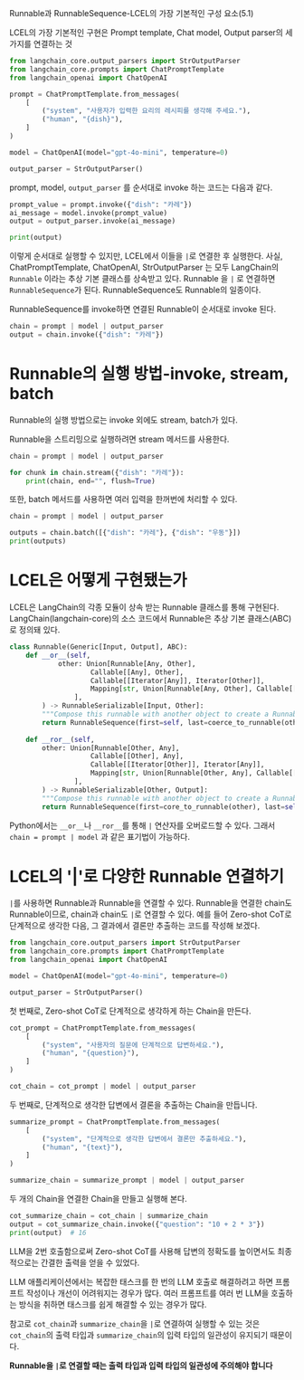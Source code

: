 Runnable과 RunnableSequence-LCEL의 가장 기본적인 구성 요소(5.1)

LCEL의 가장 기본적인 구현은 Prompt template, Chat model, Output parser의 세 가지를 연결하는 것

```python
from langchain_core.output_parsers import StrOutputParser
from langchain_core.prompts import ChatPromptTemplate
from langchain_openai import ChatOpenAI

prompt = ChatPromptTemplate.from_messages(
    [
        ("system", "사용자가 입력한 요리의 레시피를 생각해 주세요."),
        ("human", "{dish}"),
    ]
)      

model = ChatOpenAI(model="gpt-4o-mini", temperature=0)

output_parser = StrOutputParser()
```

prompt, model, `output_parser` 를 순서대로 invoke 하는 코드는 다음과 같다.

```python
prompt_value = prompt.invoke({"dish": "카레"})
ai_message = model.invoke(prompt_value)
output = output_parser.invoke(ai_message)

print(output)
```

이렇게 순서대로 실행할 수 있지만, LCEL에서 이들을 `|`로 연결한 후 실행한다. 사실, ChatPromptTemplate, ChatOpenAI, StrOutputParser 는 모두 LangChain의 `Runnable` 이라는 추상 기본 클래스를 상속받고 있다. Runnable 을 `|` 로 연결하면 `RunnableSequence`가 된다. RunnableSequence도 Runnable의 일종이다.

RunnableSequence를 invoke하면 연결된 Runnable이 순서대로 invoke 된다.

```python
chain = prompt | model | output_parser
output = chain.invoke({"dish": "카레"})
```

# Runnable의 실행 방법-invoke, stream, batch

Runnable의 실행 방법으로는 invoke 외에도 stream, batch가 있다.  

Runnable을 스트리밍으로 실행하려면 stream 메서드를 사용한다.

```python
chain = prompt | model | output_parser

for chunk in chain.stream({"dish": "카레"}):
    print(chain, end="", flush=True)
```

또한, batch 메서드를 사용하면 여러 입력을 한꺼번에 처리할 수 있다.

```python
chain = prompt | model | output_parser

outputs = chain.batch([{"dish": "카레"}, {"dish": "우동"}])
print(outputs)
```

# LCEL은 어떻게 구현됐는가

LCEL은 LangChain의 각종 모듈이 상속 받는 Runnable 클래스를 통해 구현된다. LangChain(langchain-core)의 소스 코드에서 Runnable은 추상 기본 클래스(ABC)로 정의돼 있다.

```python
class Runnable(Generic[Input, Output], ABC):
    def __or__(self,
            other: Union[Runnable[Any, Other],
                    Callable[[Any], Other],
                    Callable[[Iterator[Any]], Iterator[Other]],
                    Mapping[str, Union[Runnable[Any, Other], Callable[[Any], Other], Any]],
                ],
        ) -> RunnableSerializable[Input, Other]:
        """Compose this runnable with another object to create a RunnableSequence."""
        return RunnableSequence(first=self, last=coerce_to_runnable(other))
    
    def __ror__(self,
        other: Union[Runnable[Other, Any],
                    Callable[[Other], Any],
                    Callable[[Iterator[Other]], Iterator[Any]],
                    Mapping[str, Union[Runnable[Other, Any], Callable[[Other], Any], Any]],
                ],
        ) -> RunnableSerializable[Other, Output]:
        """Compose this runnable with another object to create a RunnableSequence."""
        return RunnableSequence(first=core_to_runnable(other), last=self)
```

Python에서는 `__or__`나 `__ror__`를 통해 `|` 연산자를 오버로드할 수 있다. 그래서 `chain = prompt | model` 과 같은 표기법이 가능하다.

# LCEL의 '|'로 다양한 Runnable 연결하기

`|`를 사용하면 Runnable과 Runnable을 연결할 수 있다. Runnable을 연결한 chain도 Runnable이므로, chain과 chain도 `|`로 연결할 수 있다. 예를 들어 Zero-shot CoT로 단계적으로 생각한 다음, 그 결과에서 결론만 추출하는 코드를 작성해 보겠다.

```python
from langchain_core.output_parsers import StrOutputParser
from langchain_core.prompts import ChatPromptTemplate
from langchain_openai import ChatOpenAI

model = ChatOpenAI(model="gpt-4o-mini", temperature=0)

output_parser = StrOutputParser()
```

첫 번째로, Zero-shot CoT로 단계적으로 생각하게 하는 Chain을 만든다.

```python
cot_prompt = ChatPromptTemplate.from_messages(
    [
        ("system", "사용자의 질문에 단계적으로 답변하세요."),
        ("human", "{question}"),
    ]
)

cot_chain = cot_prompt | model | output_parser
```

두 번째로, 단계적으로 생각한 답변에서 결론을 추출하는 Chain을 만듭니다.

```python
summarize_prompt = ChatPromptTemplate.from_messages(
    [
        ("system", "단계적으로 생각한 답변에서 결론만 추출하세요."),
        ("human", "{text}"),
    ]
)

summarize_chain = summarize_prompt | model | output_parser
```

두 개의 Chain을 연결한 Chain을 만들고 실행해 본다.

```python
cot_summarize_chain = cot_chain | summarize_chain
output = cot_summarize_chain.invoke({"question": "10 + 2 * 3"})
print(output)  # 16
```

LLM을 2번 호출함으로써 Zero-shot CoT를 사용해 답변의 정확도를 높이면서도 최종적으로는 간결한 출력을 얻을 수 있었다.

LLM 애플리케이션에서는 복잡한 태스크를 한 번의 LLM 호출로 해결하려고 하면 프롬프트 작성이나 개선이 어려워지는 경우가 많다. 여러 프롬프트를 여러 번 LLM을 호출하는 방식을 취하면 태스크를 쉽게 해결할 수 있는 경우가 많다.

참고로 `cot_chain`과 `summarize_chain`을 `|`로 연결하여 실행할 수 있는 것은 `cot_chain`의 출력 타입과 `summarize_chain`의 입력 타입의 일관성이 유지되기 때문이다.

**Runnable을 `|`로 연결할 때는 출력 타입과 입력 타입의 일관성에 주의해야 합니다**

